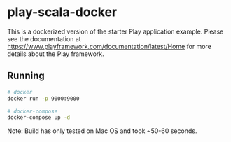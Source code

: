 # play-scala-docker

This is a dockerized version of the starter Play application example. Please see the documentation at <https://www.playframework.com/documentation/latest/Home> for more details about the Play framework.

## Running

```bash
# docker
docker run -p 9000:9000
```

```bash
# docker-compose
docker-compose up -d
```

Note: Build has only tested on Mac OS and took ~50-60 seconds.